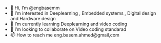 - 👋 Hi, I’m @engbasemm
- 👀 I’m interested in Deeplearning , Embedded systems , Digital design and Hardware design
- 🌱 I’m currently learning Deeplearning and video coding
- 💞️ I’m looking to collaborate on Video coding standarad
- 📫 How to reach me eng.basem.ahmed@gmail,com

<!---
engbasemm/engbasemm is a ✨ special ✨ repository because its `README.md` (this file) appears on your GitHub profile.
You can click the Preview link to take a look at your changes.
--->
